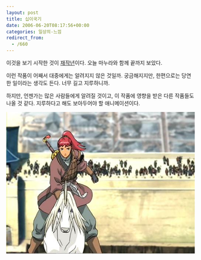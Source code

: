 ```yaml
---
layout: post
title: 십이국기
date: 2006-06-20T08:17:56+00:00
categories: 일상의-느낌
redirect_from:
  - /660
---
```


이것을 보기 시작한 것이 <a href="http://jinto.pe.kr/398">재작년</a>이다. 오늘 마누라와 함께 끝까지 보았다.

이런 작품이 어째서 대중에게는 알려지지 않은 것일까. 궁금해지지만, 한편으로는 당연한 일이라는 생각도 든다. 너무 길고 지루하니까.

하지만, 언젠가는 많은 사람들에게 알려질 것이고, 이 작품에 영향을 받은 다른 작품들도 나올 것 같다. 지루하다고 해도 보아두어야 할 애니메이션이다.

![ ](/assets/media/uploads_2006_06_12_countries_good.jpg)
<div id=comments>
</div>
